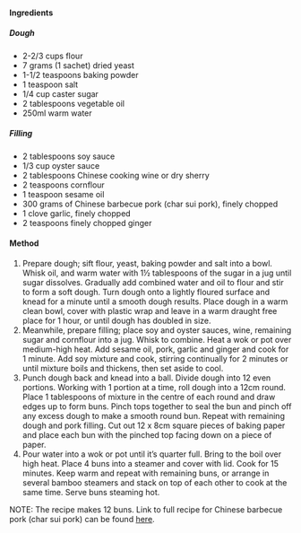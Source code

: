 #### Ingredients

##### Dough

* 2-2/3 cups flour
* 7 grams (1 sachet) dried yeast
* 1-1/2 teaspoons baking powder
* 1 teaspoon salt
* 1/4 cup caster sugar
* 2 tablespoons vegetable oil
* 250ml warm water

##### Filling

* 2 tablespoons soy sauce
* 1/3 cup oyster sauce
* 2 tablespoons Chinese cooking wine or dry sherry
* 2 teaspoons cornflour
* 1 teaspoon sesame oil
* 300 grams of Chinese barbecue pork (char sui pork), finely chopped
* 1 clove garlic, finely chopped
* 2 teaspoons finely chopped ginger


#### Method

1. Prepare dough; sift flour, yeast, baking powder and salt into a bowl. Whisk oil, and warm water with 1½ tablespoons of the sugar in a jug until sugar dissolves. Gradually add combined water and oil to flour and stir to form a soft dough. Turn dough onto a lightly floured surface and knead for a minute until a smooth dough results. Place dough in a warm clean bowl, cover with plastic wrap and leave in a warm draught free place for 1 hour, or until dough has doubled in size.
1. Meanwhile, prepare filling; place soy and oyster sauces, wine, remaining sugar and cornflour into a jug. Whisk to combine. Heat a wok or pot over medium-high heat. Add sesame oil, pork, garlic and ginger and cook for 1 minute. Add soy mixture and cook, stirring continually for 2 minutes or until mixture boils and thickens, then set aside to cool.
1. Punch dough back and knead into a ball. Divide dough into 12 even portions. Working with 1 portion at a time, roll dough into a 12cm round. Place 1 tablespoons of mixture in the centre of each round and draw edges up to form buns. Pinch tops together to seal the bun and pinch off any excess dough to make a smooth round bun. Repeat with remaining dough and pork filling. Cut out 12 x 8cm square pieces of baking paper and place each bun with the pinched top facing down on a piece of paper.
1. Pour water into a wok or pot until it’s quarter full. Bring to the boil over high heat. Place 4 buns into a steamer and cover with lid. Cook for 15 minutes. Keep warm and repeat with remaining buns, or arrange in several bamboo steamers and stack on top of each other to cook at the same time. Serve buns steaming hot.

NOTE: The recipe makes 12 buns. Link to full recipe for Chinese barbecue pork (char sui pork) can be found [here](../chinese_bbq_pork/).
